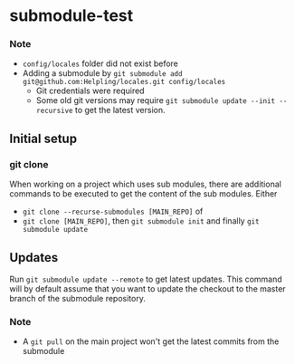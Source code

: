 # submodule-test

### Note
- `config/locales` folder did not exist before
- Adding a submodule by `git submodule add git@github.com:Helpling/locales.git config/locales`
  - Git credentials were required
  - Some old git versions may require `git submodule update --init --recursive` to get the latest version.

## Initial setup
### git clone
When working on a project which uses sub modules, there are additional commands to be executed to get
the content of the sub modules.
Either
- `git clone --recurse-submodules [MAIN_REPO]`
of
- `git clone [MAIN_REPO]`, then `git submodule init` and finally `git submodule update`

## Updates
Run `git submodule update --remote` to get latest updates. This command will by default assume that you want to update the checkout to the master branch of the submodule repository.

### Note
- A `git pull` on the main project won't get the latest commits from the submodule
